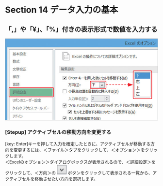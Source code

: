 # Section 14 データ入力の基本

## 「,」や「&yen;」、「&#37;」付きの表示形式で数値を入力する

![](006.png)

### [Stepup] アクティブセルの移動方向を変更する

[key: Enter]キーを押して入力を確定したときに、アクティブセルが移動する方向を変更するには、＜ファイル＞タブをクリックして、＜オプション＞をクリックします。  
＜Excelのオプション＞ダイアログボックスが表示されるので、＜詳細設定＞をクリックして、＜方向＞の ![](icon_down3.png) ボタンをクリックして表示される一覧から、アクティブセルを移動させたい方向を選択します。


